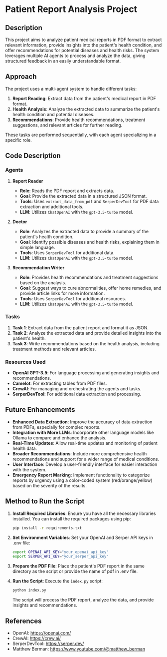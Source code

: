 # Patient Report Analysis Project

## Description

This project aims to analyze patient medical reports in PDF format to extract relevant information, provide insights into the patient's health condition, and offer recommendations for potential diseases and health risks. The system leverages multiple AI agents to process and analyze the data, giving structured feedback in an easily understandable format.

## Approach

The project uses a multi-agent system to handle different tasks:
1. **Report Reading**: Extract data from the patient's medical report in PDF format.
2. **Health Analysis**: Analyze the extracted data to summarize the patient's health condition and potential diseases.
3. **Recommendations**: Provide health recommendations, treatment suggestions, and relevant articles for further reading.

These tasks are performed sequentially, with each agent specializing in a specific role.

## Code Description

### Agents

1. **Report Reader**
   - **Role**: Reads the PDF report and extracts data.
   - **Goal**: Provide the extracted data in a structured JSON format.
   - **Tools**: Uses `extract_data_from_pdf` and `SerperDevTool` for PDF data extraction and additional tools.
   - **LLM**: Utilizes `ChatOpenAI` with the `gpt-3.5-turbo` model.

2. **Doctor**
   - **Role**: Analyzes the extracted data to provide a summary of the patient's health condition.
   - **Goal**: Identify possible diseases and health risks, explaining them in simple language.
   - **Tools**: Uses `SerperDevTool` for additional data.
   - **LLM**: Utilizes `ChatOpenAI` with the `gpt-3.5-turbo` model.

3. **Recommendation Writer**
   - **Role**: Provides health recommendations and treatment suggestions based on the analysis.
   - **Goal**: Suggest ways to cure abnormalities, offer home remedies, and provide article links for more information.
   - **Tools**: Uses `SerperDevTool` for additional resources.
   - **LLM**: Utilizes `ChatOpenAI` with the `gpt-3.5-turbo` model.

### Tasks

1. **Task 1**: Extract data from the patient report and format it as JSON.
2. **Task 2**: Analyze the extracted data and provide detailed insights into the patient's health.
3. **Task 3**: Write recommendations based on the health analysis, including treatment methods and relevant articles.

### Resources Used

- **OpenAI GPT-3.5**: For language processing and generating insights and recommendations.
- **Camelot**: For extracting tables from PDF files.
- **CrewAI**: For managing and orchestrating the agents and tasks.
- **SerperDevTool**: For additional data extraction and processing.

## Future Enhancements

- **Enhanced Data Extraction**: Improve the accuracy of data extraction from PDFs, especially for complex reports.
- **Integration with More LLMs**: Incorporate other language models like Ollama to compare and enhance the analysis.
- **Real-Time Updates**: Allow real-time updates and monitoring of patient health data.
- **Broader Recommendations**: Include more comprehensive health recommendations and support for a wider range of medical conditions.
- **User Interface**: Develop a user-friendly interface for easier interaction with the system.
- **Emergency Report Marking**: Implement functionality to categorize reports by urgency using a color-coded system (red/orange/yellow) based on the severity of the results.

## Method to Run the Script

1. **Install Required Libraries**:
   Ensure you have all the necessary libraries installed. You can install the required packages using pip:

   ```sh
   pip install -r requirements.txt
   ```

2. **Set Environment Variables**:
   Set your OpenAI and Serper API keys in .env file:

   ```sh
   export OPENAI_API_KEY="your_openai_api_key"
   export SERPER_API_KEY="your_serper_api_key"
   ```

3. **Prepare the PDF File**:
   Place the patient's PDF report in the same directory as the script or provide the name of pdf in .env file.

4. **Run the Script**:
   Execute the `index.py` script:

   ```sh
   python index.py
   ```

   The script will process the PDF report, analyze the data, and provide insights and recommendations.

## References

- OpenAI: https://openai.com/
- CrewAI: https://crew.ai/
- SerperDevTool: https://serper.dev/
- Matthew Berman: https://www.youtube.com/@matthew_berman
